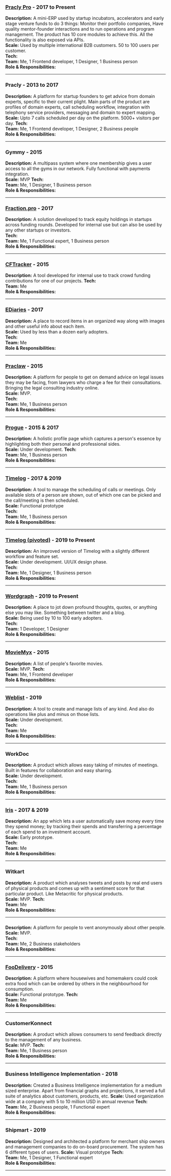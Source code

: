 
### [Pracly Pro](demo.pracly.com) - 2017 to Present
**Description:** A mini-ERP used by startup incubators, accelerators and early stage venture funds to do 3 things: Monitor their portfolio companies, Have quality mentor-founder interactions and to run operations and program management. The product has 10 core modules to achieve this. All the functionality is also exposed via APIs.  
**Scale:** Used by multiple international B2B customers. 50 to 100 users per customer.  
**Tech:**  
**Team:** Me, 1 Frontend developer, 1 Designer, 1 Business person   
**Role & Responsibilities:**  

---
### Pracly - 2013 to 2017
**Description:** A platform for startup founders to get advice from domain experts, specific to their current plight. Main parts of the product are profiles of domain experts, call scheduling workflow, integration with telephony service providers, messaging and domain to expert mapping.  
**Scale:** Upto 7 calls scheduled per day on the platform. 5000+ visitors per day.
**Tech:**  
**Team:**  Me, 1 Frontend developer, 1 Designer, 2 Business people  
**Role & Responsibilities:**  

---
### Gymmy - 2015
**Description:** A multipass system where one membership gives a user access to all the gyms in our network. Fully functional with payments integration.  
**Scale:** MVP
**Tech:**  
**Team:** Me, 1 Designer, 1 Business person  
**Role & Responsibilities:**  

---
### [Fraction.pro](http://www.fraction.pro/) - 2017
**Description:** A solution developed to track equity holdings in startups across funding rounds. Developed for internal use but can also be used by any other startups or investors.  
**Tech:**  
**Team:**  Me, 1 Functional expert, 1 Business person  
**Role & Responsibilities:**  

---
### [CFTracker](https://cftracker.herokuapp.com/) - 2015
**Description:** A tool developed for internal use to track crowd funding contributions for one of our projects.
**Tech:**  
**Team:**  Me  
**Role & Responsibilities:**  

---
### [EDiaries](https://ediaries.herokuapp.com/) - 2017
**Description:** A place to record items in an organized way along with images and other useful info about each item.  
**Scale:** Used by less than a dozen early adopters.  
**Tech:**  
**Team:**  Me  
**Role & Responsibilities:**  

---
### [Praclaw](https://praclaw.herokuapp.com/) - 2015
**Description:** A platform for people to get on demand advice on legal issues they may be facing, from lawyers who charge a fee for their consultations. Bringing the legal consulting industry online.  
**Scale:** MVP.  
**Tech:**  
**Team:**  Me, 1 Business person  
**Role & Responsibilities:**  

---
### [Progue](https://progue.herokuapp.com/) - 2015 & 2017
**Description:** A holistic profile page which captures a person's essence by highlighting both their personal and professional sides.   
**Scale:** Under development. 
**Tech:**  
**Team:**  Me, 1 Business person  
**Role & Responsibilities:**  

---
### [Timelog](https://progue-scheduler.herokuapp.com/) - 2017 & 2019
**Description:** A tool to manage the scheduling of calls or meetings. Only available slots of a person are shown, out of which one can be picked and the call/meeting is then scheduled.  
**Scale:** Functional prototype  
**Tech:**  
**Team:**  Me, 1 Business person  
**Role & Responsibilities:**  

---
### [Timelog (pivoted)](http://timelog.me) - 2019 to Present
**Description:**  An improved version of Timelog with a slightly different workflow and feature set.  
**Scale:** Under development. UI/UX design phase.  
**Tech:**  
**Team:**  Me, 1 Designer, 1 Business person    
**Role & Responsibilities:**  

---
### [Wordgraph](http://www.wordgraph.me/) - 2019 to Present
**Description:** A place to jot down profound thoughts, quotes, or anything else you may like. Something between twitter and a blog.  
**Scale:** Being used by 10 to 100 early adopters.  
**Tech:**  
**Team:**  1 Developer, 1 Designer  
**Role & Responsibilities:**  

---
### [MovieMyx](https://shielded-caverns-4103.herokuapp.com/) - 2015
**Description:** A list of people's favorite movies.  
**Scale:** MVP. 
**Tech:**  
**Team:**  Me, 1 Frontend developer   
**Role & Responsibilities:**  

---
### [Weblist](https://weblisto.herokuapp.com/) - 2019
**Description:** A tool to create and manage lists of any kind. And also do operations like plus and minus on those lists.  
**Scale:** Under development.  
**Tech:**  
**Team:**  Me  
**Role & Responsibilities:**  

---
### WorkDoc
**Description:** A product which allows easy taking of minutes of meetings. Built in features for collaboration and easy sharing.  
**Scale:** Under development.  
**Tech:**  
**Team:**  Me, 1 Business person  
**Role & Responsibilities:**  

---
### [Iris](https://newex.herokuapp.com/) - 2017 & 2019
**Description:** An app which lets a user automatically save money every time they spend money; by tracking their spends and transferring a percentage of each spend to an investment account.  
**Scale:** Early prototype.  
**Tech:**  
**Team:**  Me  
**Role & Responsibilities:**  

---
### Witkart
**Description:** A product which analyses tweets and posts by real end users of physical products and comes up with a sentiment score for that particular product. Like Metacritic for physical products.  
**Scale:** MVP. 
**Tech:**  
**Team:**  Me  
**Role & Responsibilities:**  

---
### <Confidential>
**Description:** A platform for people to vent anonymously about other people.  
**Scale:** MVP.  
**Tech:**  
**Team:**  Me, 2 Business stakeholders   
**Role & Responsibilities:**  

---
### [FooDelivery](https://foodeliverysg.herokuapp.com/) - 2015
**Description:** A platform where housewives and homemakers could cook extra food which can be ordered by others in the neighbourhood for consumption.  
**Scale:** Functional prototype.
**Tech:**  
**Team:**  Me  
**Role & Responsibilities:**  

---
### CustomerKonnect
**Description:** A product which allows consumers to send feedback directly to the management of any business.  
**Scale:** MVP.
**Tech:**  
**Team:**  Me, 1 Business person  
**Role & Responsibilities:**  

---
### Business Intelligence Implementation - 2018
**Description:** Created a Business Intelligence implementation for a medium sized enterprise. Apart from financial graphs and projections, it served a full suite of analytics about customers, products, etc.
**Scale:** Used organization wide at a company with 5 to 10 million USD in annual revenue
**Tech:**  
**Team:**  Me, 2 Business people, 1 Functional expert  
**Role & Responsibilities:**  

---
### Shipmart - 2019
**Description:** Designed and architected a platform for merchant ship owners and management companies to do on-board procurement. The system has 6 different types of users.
**Scale:** Visual prototype
**Tech:**  
**Team:**  Me, 1 Designer, 1 Functional expert    
**Role & Responsibilities:**  

---
